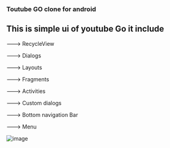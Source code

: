 ### Toutube GO clone for android

## This is simple ui of youtube Go it include

---> RecycleView

---> Dialogs

---> Layouts

---> Fragments

---> Activities

---> Custom dialogs

---> Bottom navigation Bar

---> Menu

![image](https://user-images.githubusercontent.com/78578195/155446467-0972828d-1453-49a9-98f1-1907c5f456ff.png)
